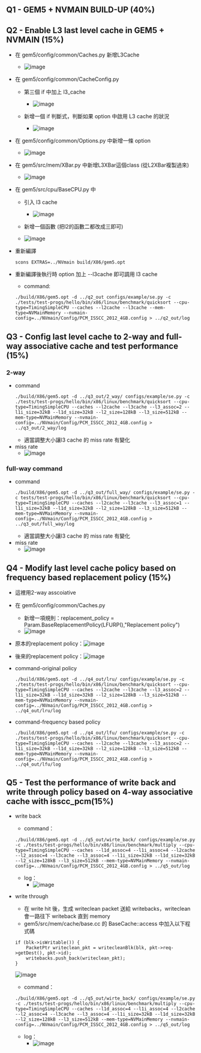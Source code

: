 ## Q1 - GEM5 + NVMAIN BUILD-UP (40%)

## Q2 - Enable L3 last level cache in GEM5 + NVMAIN (15%) 
- 在 gem5/config/common/Caches.py 新增L3Cache
    - ![image](https://github.com/Tommy-happy/gem5_final_project/assets/112320408/d182f0fb-f8ac-4226-811a-52563bfad8e9)

- 在 gem5/config/common/CacheConfig.py 
    - 第三個 if 中加上 l3_cache
        - ![image](https://github.com/Tommy-happy/gem5_final_project/assets/112320408/5f133887-7b8a-4eb7-982c-4cdca59b17d8)

    - 新增一個 if 判斷式，判斷如果 option 中啟用 L3 cache 的狀況
        - ![image](https://github.com/Tommy-happy/gem5_final_project/assets/112320408/f75b6a14-a2c1-4742-b1f9-98cb9d492a8e)

- 在 gem5/config/common/Options.py 中新增一條 option 
    - ![image](https://github.com/Tommy-happy/gem5_final_project/assets/112320408/2b5a5214-db55-41d7-b2d2-0426c92a4818)

- 在 gem5/src/mem/XBar.py 中新增L3XBar這個class (從L2XBar複製過來)
    - ![image](https://github.com/Tommy-happy/gem5_final_project/assets/112320408/9819ed37-118d-4d8d-a9d9-078286ba35a2)

- 在 gem5/src/cpu/BaseCPU.py 中
    - 引入 l3 cache
        - ![image](https://github.com/Tommy-happy/gem5_final_project/assets/112320408/2574e795-e092-4dd6-9e8e-fdbcc456b1e7)

    - 新增一個函數 (把l2的函數二都改成三即可)
    - ![image](https://github.com/Tommy-happy/gem5_final_project/assets/112320408/71d200a2-cd10-49f0-839a-06a784c428fa)

- 重新編譯
    ```!
    scons EXTRAS=../NVmain build/X86/gem5.opt
    ```
- 重新編譯後執行時 option 加上 --l3cache 即可調用 l3 cache
    - command:
    ```!
    ./build/X86/gem5.opt -d ../q2_out configs/example/se.py -c ./tests/test-progs/hello/bin/x86/linux/benchmark/quicksort --cpu-type=TimingSimpleCPU --caches --l2cache --l3cache --mem-type=NVMainMemory --nvmain-config=../NVmain/Config/PCM_ISSCC_2012_4GB.config > ../q2_out/log
    ```


## Q3 - Config last level cache to 2-way and full-way associative cache and test performance (15%)

### 2-way
- command
    ```!
    ./build/X86/gem5.opt -d ../q3_out/2_way/ configs/example/se.py -c ./tests/test-progs/hello/bin/x86/linux/benchmark/quicksort --cpu-type=TimingSimpleCPU --caches --l2cache --l3cache --l3_assoc=2 --l1i_size=32kB --l1d_size=32kB --l2_size=128kB --l3_size=512kB --mem-type=NVMainMemory --nvmain-config=../NVmain/Config/PCM_ISSCC_2012_4GB.config > ../q3_out/2_way/log
    ```
    - 適當調整大小讓l3 cache 的 miss rate 有變化
- miss rate
    - ![image](https://github.com/Tommy-happy/gem5_final_project/assets/112320408/8207c2f7-66c9-4934-8dae-fa61562ef530)

### full-way command
- command
    ```!
    ./build/X86/gem5.opt -d ../q3_out/full_way/ configs/example/se.py -c tests/test-progs/hello/bin/x86/linux/benchmark/quicksort --cpu-type=TimingSimpleCPU --caches --l2cache --l3cache --l3_assoc=1 --l1i_size=32kB --l1d_size=32kB --l2_size=128kB --l3_size=512kB --mem-type=NVMainMemory --nvmain-config=../NVmain/Config/PCM_ISSCC_2012_4GB.config > ../q3_out/full_way/log
    ```
    - 適當調整大小讓l3 cache 的 miss rate 有變化
- miss rate
    - ![image](https://github.com/Tommy-happy/gem5_final_project/assets/112320408/13322908-cdf6-48e9-984b-895b50e14cc8)

## Q4 - Modify last level cache policy based on frequency based replacement policy (15%)

- 這裡用2-way asscoiative
- 在 gem5/config/common/Caches.py
    - 新增一項規則：replacement_policy = Param.BaseReplacementPolicy(LFURP(),"Replacement policy")
    - ![image](https://github.com/Tommy-happy/gem5_final_project/assets/112320408/d0989960-61bb-4b66-a110-2a4d5298bad4)

- 原本的replacement policy：![image](https://github.com/Tommy-happy/gem5_final_project/assets/112320408/bba409a7-442d-43bf-9ace-6056021396d2)

- 後來的replacement policy：![image](https://github.com/Tommy-happy/gem5_final_project/assets/112320408/7aace83f-3521-4f34-8004-4d1759de23b9)

- command-original policy
    ```!
    ./build/X86/gem5.opt -d ../q4_out/lru/ configs/example/se.py -c ./tests/test-progs/hello/bin/x86/linux/benchmark/quicksort --cpu-type=TimingSimpleCPU --caches --l2cache --l3cache --l3_assoc=2 --l1i_size=32kB --l1d_size=32kB --l2_size=128kB --l3_size=512kB --mem-type=NVMainMemory --nvmain-config=../NVmain/Config/PCM_ISSCC_2012_4GB.config > ../q4_out/lru/log
    ```

- command-frequency based policy
    ```!
    ./build/X86/gem5.opt -d ../q4_out/lfu/ configs/example/se.py -c ./tests/test-progs/hello/bin/x86/linux/benchmark/quicksort --cpu-type=TimingSimpleCPU --caches --l2cache --l3cache --l3_assoc=2 --l1i_size=32kB --l1d_size=32kB --l2_size=128kB --l3_size=512kB --mem-type=NVMainMemory --nvmain-config=../NVmain/Config/PCM_ISSCC_2012_4GB.config > ../q4_out/lfu/log
    ```

## Q5 - Test the performance of write back and write through policy based on 4-way associative cache with isscc_pcm(15%) 

- write back
    - command：
    ```!
    ./build/X86/gem5.opt -d ../q5_out/wirte_back/ configs/example/se.py -c ./tests/test-progs/hello/bin/x86/linux/benchmark/multiply --cpu-type=TimingSimpleCPU --caches --l1d_assoc=4 --l1i_assoc=4 --l2cache --l2_assoc=4 --l3cache --l3_assoc=4 --l1i_size=32kB --l1d_size=32kB --l2_size=128kB --l3_size=512kB --mem-type=NVMainMemory --nvmain-config=../NVmain/Config/PCM_ISSCC_2012_4GB.config > ../q5_out/log
    ```
    - log：
        - ![image](https://github.com/Tommy-happy/gem5_final_project/assets/112320408/4a9a5e9b-a8f5-43c0-8611-c8e010048ece)

- write through
    - 在 write hit 後，生成 writeclean packet 送給 writebacks，writeclean 會一路往下 writeback 直到 memory  
    - gem5/src/mem/cache/base.cc 的 BaseCache::access 中加入以下程式碼
    ```=
    if (blk->isWritable()) {
        PacketPtr writeclean_pkt = writecleanBlk(blk, pkt->req->getDest(), pkt->id);
        writebacks.push_back(writeclean_pkt);
    }
    ```
    ![image](https://github.com/Tommy-happy/gem5_final_project/assets/112320408/78a36dfc-8351-443d-a039-1580807c1366)

    - command：

    ```!
    ./build/X86/gem5.opt -d ../q5_out/wirte_back/ configs/example/se.py -c ./tests/test-progs/hello/bin/x86/linux/benchmark/multiply --cpu-type=TimingSimpleCPU --caches --l1d_assoc=4 --l1i_assoc=4 --l2cache --l2_assoc=4 --l3cache --l3_assoc=4 --l1i_size=32kB --l1d_size=32kB --l2_size=128kB --l3_size=512kB --mem-type=NVMainMemory --nvmain-config=../NVmain/Config/PCM_ISSCC_2012_4GB.config > ../q5_out/log
    ```

    - log：
        - ![image](https://github.com/Tommy-happy/gem5_final_project/assets/112320408/464ee81f-736d-4806-9f45-b2c9433b79ba)


